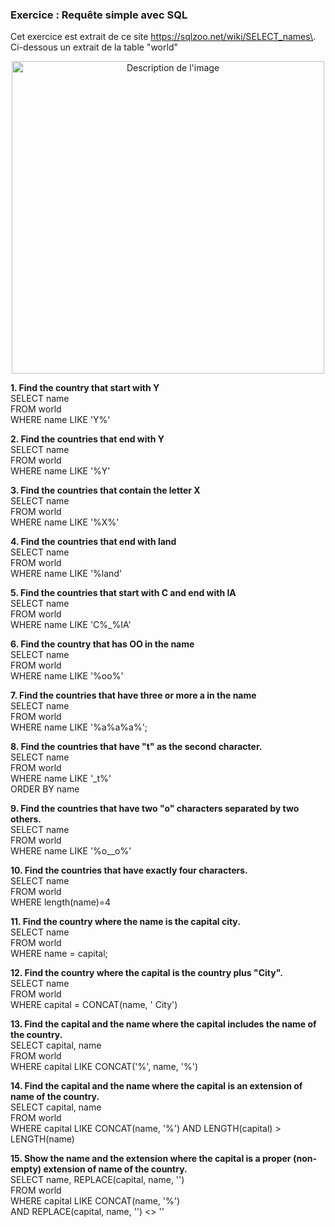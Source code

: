 ### **Exercice : Requête simple avec SQL** ### 

Cet exercice est extrait de ce site https://sqlzoo.net/wiki/SELECT_names\. Ci-dessous un extrait de la table "world"

<div align="center">
  <img src="https://github.com/user-attachments/assets/ad71b0fe-f9e0-464e-9fc6-c3beebd292d8" alt="Description de l'image" width="500"/>
</div>

**1.	Find the country that start with Y**\
SELECT name\
FROM world\
WHERE name LIKE 'Y%'

**2.	Find the countries that end with Y**\
SELECT name\
FROM world\
WHERE name LIKE '%Y'

**3.	Find the countries that contain the letter X**\
SELECT name\
FROM world\
WHERE name LIKE '%X%'

**4.	Find the countries that end with land**\
SELECT name\
FROM world\
WHERE name LIKE '%land'

**5.	Find the countries that start with C and end with IA**\
SELECT name\
FROM world\
WHERE name LIKE 'C%_%IA'

**6.	Find the country that has OO in the name**\
SELECT name\
FROM world\
WHERE name LIKE '%oo%'

**7.	Find the countries that have three or more a in the name**\
SELECT name\
FROM world\
WHERE name LIKE '%a%a%a%';

**8.	Find the countries that have "t" as the second character.**\
SELECT name\
FROM world\
WHERE name LIKE '_t%'\
ORDER BY name

**9.	Find the countries that have two "o" characters separated by two others.**\
SELECT name\
FROM world\
WHERE name LIKE '%o__o%'

**10.	Find the countries that have exactly four characters.**\
SELECT name\
FROM world\
WHERE length(name)=4

**11.	Find the country where the name is the capital city.**\
SELECT name\
FROM world\
WHERE name = capital;

**12.	Find the country where the capital is the country plus "City".**\
SELECT name\
FROM world\
WHERE capital = CONCAT(name, ' City')

**13.	Find the capital and the name where the capital includes the name of the country.**\
SELECT capital, name\
FROM world\
WHERE capital LIKE CONCAT('%', name, '%')

**14.	Find the capital and the name where the capital is an extension of name of the country.**\
SELECT capital, name\
FROM world\
WHERE capital LIKE CONCAT(name, '%') AND LENGTH(capital) > LENGTH(name)

**15.	Show the name and the extension where the capital is a proper (non-empty) extension of name of the country.**\
SELECT name, REPLACE(capital, name, '')\
FROM world\
WHERE capital LIKE CONCAT(name, '%')\
AND REPLACE(capital, name, '') <> ''























